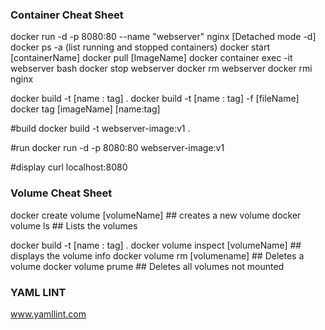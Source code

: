### Container Cheat Sheet
docker run -d -p 8080:80 --name "webserver" nginx [Detached mode -d]
docker ps -a (list running and stopped containers)
docker start [containerName]
docker pull [ImageName]
docker container exec -it webserver bash
docker stop webserver
docker rm webserver
docker rmi nginx


docker build -t [name : tag] .
docker build -t [name : tag] -f [fileName]
docker tag [imageName] [name:tag]


#build
docker build -t webserver-image:v1 .

#run docker run -d -p 8080:80 webserver-image:v1

#display
curl localhost:8080

### Volume Cheat Sheet
docker create volume [volumeName] ## creates a new volume
docker volume ls ## Lists  the volumes


docker build -t [name : tag] .
docker volume inspect [volumeName] ## displays the volume info
docker volume rm [volumename] ## Deletes a volume
docker volume prume ## Deletes all volumes not mounted

### YAML LINT
www.yamllint.com